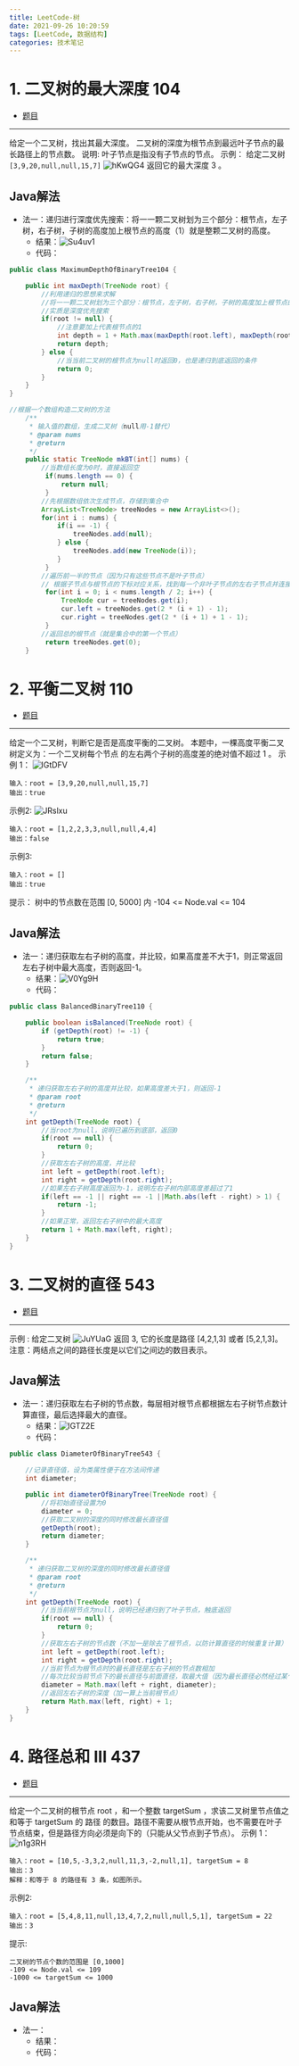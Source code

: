 ```yaml
---
title: LeetCode-树
date: 2021-09-26 10:20:59
tags: [LeetCode, 数据结构]
categories: 技术笔记
---
```


# 1. 二叉树的最大深度 104

* [题目](https://leetcode-cn.com/problems/maximum-depth-of-binary-tree/)
---
给定一个二叉树，找出其最大深度。
二叉树的深度为根节点到最远叶子节点的最长路径上的节点数。
说明: 叶子节点是指没有子节点的节点。
示例：
给定二叉树 `[3,9,20,null,null,15,7]`
![hKwQG4](https://gitee.com/zhangjie0524/picgo/raw/master/uPic/hKwQG4.png)
返回它的最大深度 3 。

## Java解法

* 法一：递归进行深度优先搜索：将一一颗二叉树划为三个部分：根节点，左子树，右子树，子树的高度加上根节点的高度（1）就是整颗二叉树的高度。
  * 结果：![Su4uv1](https://gitee.com/zhangjie0524/picgo/raw/master/uPic/Su4uv1.png)
  * 代码：
```java
public class MaximumDepthOfBinaryTree104 {

    public int maxDepth(TreeNode root) {
        //利用递归的思想来求解
        //将一一颗二叉树划为三个部分：根节点，左子树，右子树，子树的高度加上根节点的高度（1）就是整颗二叉树的高度
        //实质是深度优先搜索
        if(root != null) {
            //注意要加上代表根节点的1
            int depth = 1 + Math.max(maxDepth(root.left), maxDepth(root.right));
            return depth;
        } else {
            //当当前二叉树的根节点为null时返回0，也是递归到底返回的条件
            return 0;
        }
    }
}

//根据一个数组构造二叉树的方法
    /**
     * 输入值的数组，生成二叉树（null用-1替代）
     * @param nums
     * @return
     */
    public static TreeNode mkBT(int[] nums) {
        //当数组长度为0时，直接返回空
         if(nums.length == 0) {
             return null;
         }
        //先根据数组依次生成节点，存储到集合中
        ArrayList<TreeNode> treeNodes = new ArrayList<>();
        for(int i : nums) {
            if(i == -1) {
                treeNodes.add(null);
            } else {
                treeNodes.add(new TreeNode(i));
            }
         }
        //遍历前一半的节点（因为只有这些节点不是叶子节点）
        // 根据子节点与根节点的下标对应关系，找到每一个非叶子节点的左右子节点并连接
         for(int i = 0; i < nums.length / 2; i++) {
             TreeNode cur = treeNodes.get(i);
             cur.left = treeNodes.get(2 * (i + 1) - 1);
             cur.right = treeNodes.get(2 * (i + 1) + 1 - 1);
         }
        //返回总的根节点（就是集合中的第一个节点）
         return treeNodes.get(0);
    }
```

# 2. 平衡二叉树 110

* [题目](https://leetcode-cn.com/problems/balanced-binary-tree/)
---
给定一个二叉树，判断它是否是高度平衡的二叉树。
本题中，一棵高度平衡二叉树定义为：一个二叉树每个节点 的左右两个子树的高度差的绝对值不超过 1 。
示例 1：
![IGtDFV](https://gitee.com/zhangjie0524/picgo/raw/master/uPic/IGtDFV.jpg)
```
输入：root = [3,9,20,null,null,15,7]
输出：true
```
示例2:
![JRslxu](https://gitee.com/zhangjie0524/picgo/raw/master/uPic/JRslxu.jpg)
```
输入：root = [1,2,2,3,3,null,null,4,4]
输出：false
```
示例3:
```
输入：root = []
输出：true
```
提示：
 树中的节点数在范围 [0, 5000] 内
 -104 <= Node.val <= 104

## Java解法

* 法一：递归获取左右子树的高度，并比较，如果高度差不大于1，则正常返回左右子树中最大高度，否则返回-1。
  * 结果：![V0Yg9H](https://gitee.com/zhangjie0524/picgo/raw/master/uPic/V0Yg9H.png)
  * 代码：
```java
public class BalancedBinaryTree110 {

    public boolean isBalanced(TreeNode root) {
        if (getDepth(root) != -1) {
            return true;
        }
        return false;
    }

    /**
     * 递归获取左右子树的高度并比较，如果高度差大于1，则返回-1
     * @param root
     * @return
     */
    int getDepth(TreeNode root) {
        //当root为null，说明已遍历到底部，返回0
        if(root == null) {
            return 0;
        }
        //获取左右子树的高度，并比较
        int left = getDepth(root.left);
        int right = getDepth(root.right);
        //如果左右子树高度返回为-1，说明左右子树内部高度差超过了1
        if(left == -1 || right == -1 ||Math.abs(left - right) > 1) {
            return -1;
        }
        //如果正常，返回左右子树中的最大高度
        return 1 + Math.max(left, right);
    }
}
```

# 3. 二叉树的直径 543

* [题目](https://leetcode-cn.com/problems/diameter-of-binary-tree/)
---
示例 :
给定二叉树
![JuYUaG](https://gitee.com/zhangjie0524/picgo/raw/master/uPic/JuYUaG.png)
返回 3, 它的长度是路径 [4,2,1,3] 或者 [5,2,1,3]。
注意：两结点之间的路径长度是以它们之间边的数目表示。

## Java解法

* 法一：递归获取左右子树的节点数，每层相对根节点都根据左右子树节点数计算直径，最后选择最大的直径。
  * 结果：![lGTZ2E](https://gitee.com/zhangjie0524/picgo/raw/master/uPic/lGTZ2E.png)
  * 代码：
```java
public class DiameterOfBinaryTree543 {

    //记录直径值，设为类属性便于在方法间传递
    int diameter;

    public int diameterOfBinaryTree(TreeNode root) {
        //将初始直径设置为0
        diameter = 0;
        //获取二叉树的深度的同时修改最长直径值
        getDepth(root);
        return diameter;
    }

    /**
     * 递归获取二叉树的深度的同时修改最长直径值
     * @param root
     * @return
     */
    int getDepth(TreeNode root) {
        //当当前根节点为null，说明已经递归到了叶子节点，触底返回
        if(root == null) {
            return 0;
        }
        //获取左右子树的节点数（不加一是除去了根节点，以防计算直径的时候重复计算）
        int left = getDepth(root.left);
        int right = getDepth(root.right);
        //当前节点为根节点时的最长直径是左右子树的节点数相加
        //每次比较当前节点下的最长直径与前面直径，取最大值（因为最长直径必然经过某个相对根节点）
        diameter = Math.max(left + right, diameter);
        //返回左右子树的深度（加一算上当前根节点）
        return Math.max(left, right) + 1;
    }
}
```

# 4. 路径总和 III 437

* [题目](https://leetcode-cn.com/problems/path-sum-iii/)
---
给定一个二叉树的根节点 root ，和一个整数 targetSum ，求该二叉树里节点值之和等于 targetSum 的 路径 的数目。路径不需要从根节点开始，也不需要在叶子节点结束，但是路径方向必须是向下的（只能从父节点到子节点）。
示例 1：
![n1g3RH](https://gitee.com/zhangjie0524/picgo/raw/master/uPic/n1g3RH.jpg)
```
输入：root = [10,5,-3,3,2,null,11,3,-2,null,1], targetSum = 8
输出：3
解释：和等于 8 的路径有 3 条，如图所示。
```
示例2:
```
输入：root = [5,4,8,11,null,13,4,7,2,null,null,5,1], targetSum = 22
输出：3
```
提示:
```
二叉树的节点个数的范围是 [0,1000]
-109 <= Node.val <= 109 
-1000 <= targetSum <= 1000 
```

## Java解法

* 法一：
  * 结果：
  * 代码：

